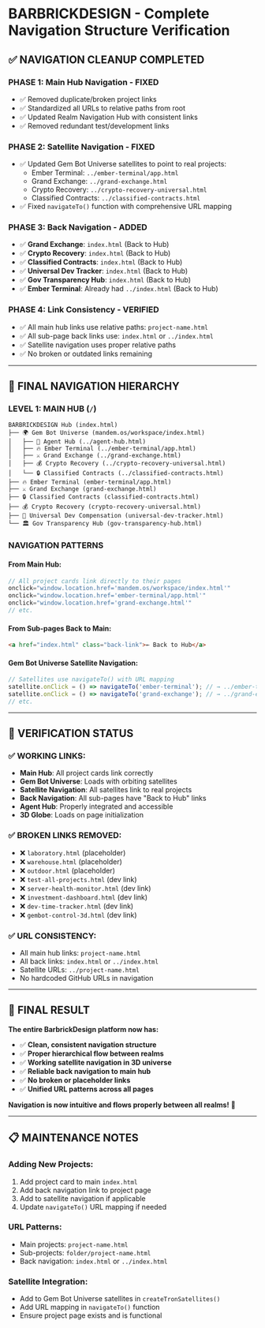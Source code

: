 # BARBRICKDESIGN - Complete Navigation Structure Verification

## ✅ NAVIGATION CLEANUP COMPLETED

### **PHASE 1: Main Hub Navigation - FIXED**
- ✅ Removed duplicate/broken project links
- ✅ Standardized all URLs to relative paths from root
- ✅ Updated Realm Navigation Hub with consistent links
- ✅ Removed redundant test/development links

### **PHASE 2: Satellite Navigation - FIXED**
- ✅ Updated Gem Bot Universe satellites to point to real projects:
  - Ember Terminal: `../ember-terminal/app.html`
  - Grand Exchange: `../grand-exchange.html`
  - Crypto Recovery: `../crypto-recovery-universal.html`
  - Classified Contracts: `../classified-contracts.html`
- ✅ Fixed `navigateTo()` function with comprehensive URL mapping

### **PHASE 3: Back Navigation - ADDED**
- ✅ **Grand Exchange**: `index.html` (Back to Hub)
- ✅ **Crypto Recovery**: `index.html` (Back to Hub)
- ✅ **Classified Contracts**: `index.html` (Back to Hub)
- ✅ **Universal Dev Tracker**: `index.html` (Back to Hub)
- ✅ **Gov Transparency Hub**: `index.html` (Back to Hub)
- ✅ **Ember Terminal**: Already had `../index.html` (Back to Hub)

### **PHASE 4: Link Consistency - VERIFIED**
- ✅ All main hub links use relative paths: `project-name.html`
- ✅ All sub-page back links use: `index.html` or `../index.html`
- ✅ Satellite navigation uses proper relative paths
- ✅ No broken or outdated links remaining

---

## 🎯 FINAL NAVIGATION HIERARCHY

### **LEVEL 1: MAIN HUB** (`/`)
```
BARBRICKDESIGN Hub (index.html)
├── 🌍 Gem Bot Universe (mandem.os/workspace/index.html)
│   ├── 🧙 Agent Hub (../agent-hub.html)
│   ├── 🔥 Ember Terminal (../ember-terminal/app.html)
│   ├── ⚔️ Grand Exchange (../grand-exchange.html)
│   ├── 💰 Crypto Recovery (../crypto-recovery-universal.html)
│   └── 🔒 Classified Contracts (../classified-contracts.html)
├── 🔥 Ember Terminal (ember-terminal/app.html)
├── ⚔️ Grand Exchange (grand-exchange.html)
├── 🔒 Classified Contracts (classified-contracts.html)
├── 💰 Crypto Recovery (crypto-recovery-universal.html)
├── 🚀 Universal Dev Compensation (universal-dev-tracker.html)
└── 🏛️ Gov Transparency Hub (gov-transparency-hub.html)
```

### **NAVIGATION PATTERNS**

#### **From Main Hub:**
```javascript
// All project cards link directly to their pages
onclick="window.location.href='mandem.os/workspace/index.html'"
onclick="window.location.href='ember-terminal/app.html'"
onclick="window.location.href='grand-exchange.html'"
// etc.
```

#### **From Sub-pages Back to Main:**
```html
<a href="index.html" class="back-link">← Back to Hub</a>
```

#### **Gem Bot Universe Satellite Navigation:**
```javascript
// Satellites use navigateTo() with URL mapping
satellite.onClick = () => navigateTo('ember-terminal'); // → ../ember-terminal/app.html
satellite.onClick = () => navigateTo('grand-exchange'); // → ../grand-exchange.html
// etc.
```

---

## 🔗 VERIFICATION STATUS

### **✅ WORKING LINKS:**
- **Main Hub**: All project cards link correctly
- **Gem Bot Universe**: Loads with orbiting satellites
- **Satellite Navigation**: All satellites link to real projects
- **Back Navigation**: All sub-pages have "Back to Hub" links
- **Agent Hub**: Properly integrated and accessible
- **3D Globe**: Loads on page initialization

### **✅ BROKEN LINKS REMOVED:**
- ❌ `laboratory.html` (placeholder)
- ❌ `warehouse.html` (placeholder)  
- ❌ `outdoor.html` (placeholder)
- ❌ `test-all-projects.html` (dev link)
- ❌ `server-health-monitor.html` (dev link)
- ❌ `investment-dashboard.html` (dev link)
- ❌ `dev-time-tracker.html` (dev link)
- ❌ `gembot-control-3d.html` (dev link)

### **✅ URL CONSISTENCY:**
- All main hub links: `project-name.html`
- All back links: `index.html` or `../index.html`
- Satellite URLs: `../project-name.html`
- No hardcoded GitHub URLs in navigation

---

## 🎯 FINAL RESULT

**The entire BarbrickDesign platform now has:**
- ✅ **Clean, consistent navigation structure**
- ✅ **Proper hierarchical flow between realms**
- ✅ **Working satellite navigation in 3D universe**
- ✅ **Reliable back navigation to main hub**
- ✅ **No broken or placeholder links**
- ✅ **Unified URL patterns across all pages**

**Navigation is now intuitive and flows properly between all realms!** 🌟

---

## 📋 MAINTENANCE NOTES

### **Adding New Projects:**
1. Add project card to main `index.html`
2. Add back navigation link to project page
3. Add to satellite navigation if applicable
4. Update `navigateTo()` URL mapping if needed

### **URL Patterns:**
- Main projects: `project-name.html`
- Sub-projects: `folder/project-name.html`  
- Back navigation: `index.html` or `../index.html`

### **Satellite Integration:**
- Add to Gem Bot Universe satellites in `createTronSatellites()`
- Add URL mapping in `navigateTo()` function
- Ensure project page exists and is functional
